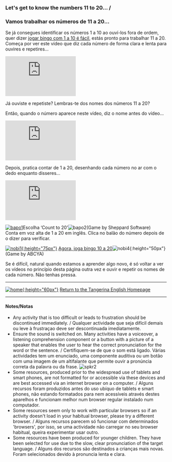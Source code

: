 ### Let's get to know the numbers 11 to 20...  / 
### Vamos trabalhar os números de 11 a 20...

Se já consegues identificar os números 1 a 10 ao ouví-los fora de ordem, quer dizer [jogar bingo com 1 a 10 é fácil](https://www.abcya.com/games/number-bingo), estás pronto para trabalhar 11 a 20. Começa por ver este vídeo que diz cada número de forma clara e lenta para ouvires e repetires...  

<iframe width="220" height="124" src="https://www.youtube.com/embed/0KBLgJ6UCJ0" frameborder="0" allow="accelerometer; autoplay; clipboard-write; encrypted-media; gyroscope; picture-in-picture" allowfullscreen></iframe>  

Já ouviste e repetiste? Lembras-te dos nomes dos números 11 a 20?  

Então, quando o número aparece neste vídeo, diz o nome antes do vídeo...  

<iframe width="220" height="124" src="https://www.youtube.com/embed/YxRnzGtfIi0" frameborder="0" allow="accelerometer; autoplay; clipboard-write; encrypted-media; gyroscope; picture-in-picture" allowfullscreen></iframe>  

Depois, pratica contar de 1 a 20, desenhando cada número no ar com o dedo enquanto disseres...   

<iframe width="220" height="124" src="https://www.youtube.com/embed/Exa-FZ1CksI" frameborder="0" allow="accelerometer; autoplay; clipboard-write; encrypted-media; gyroscope; picture-in-picture" allowfullscreen></iframe>  

[![bapo1](https://1blockatatime.github.io/English/images/bapo1.PNG)](https://www.sheppardsoftware.com/math/early-math/count-to-20/)Escolha ‘Count to 20’![bapo2](https://1blockatatime.github.io/English/images/bapo2.PNG)(Game by Sheppard Software)   
   Conta em voz alta de 1 a 20 em inglês. Clica no balão do número depois de o dizer para verificar.    

[![nobi1](https://1blockatatime.github.io/English/images2/nobi1.jpg){:height="75px"}](https://www.abcya.com/games/number-bingo) [Agora, joga bingo 10 a 20](https://www.abcya.com/games/number-bingo)![nobi4](https://1blockatatime.github.io/English/images2/nobi4.JPG){:height="50px"} (Game by ABCYA)  

Se é difícil, natural quando estamos a aprender algo novo, é só voltar a ver os vídeos no princípio desta página outra vez e ouvir e repetir os nomes de cada número. Não tenhas pressa.  

***
[![home](https://1blockatatime.github.io/English/images/home.png){:height="60px"}](https://tangerina-pt.github.io/English) [Return to the Tangerina English Homepage](https://tangerina-pt.github.io/English)

***

#### Notes/Notas
* Any activity that is too difficult or leads to frustration should be discontinued immediately. / Qualquer actividade que seja difícil demais ou leve à frustraçao deve ser descontinuada imediatamente.
* Ensure the sound is switched on. Many activities have a voiceover, a listening comprehension component or a button with a picture of a speaker that enables the user to hear the correct pronunciation for the word or the sentence. / Certifiquem-se de que o som está ligado. Várias actividades tem um enunciado, uma componente auditiva ou um botão com uma imagem de um altifalante que permite ouvir a pronúncia correta da palavra ou da frase. ![spkr2](/images/spkr2.PNG)
* Some resources, produced prior to the widespread use of tablets and smart phones, are not formatted for or accessible via these devices and are best accessed via an internet browser on a computer. / Alguns recursos foram produzidos antes do uso ubíquo de tablets e smart phones, não estando formatados para nem acessíveis através destes aparelhos e funcionam melhor num browser regular instalado num computador.
* Some resources seem only to work with particular browsers so if an activity doesn't load in your habitual browser, please try a different browser. / Alguns recursos parecem só funcionar com determinados 'browsers', por isso, se uma actividade não carregar no seu browser habitual, queira experimentar usar outro.
* Some resources have been produced for younger children. They have been selected for use due to the slow, clear pronunciation of the target language. / Alguns dos recursos são destinados a crianças mais novas. Foram selecionados devido à pronuncia lenta e clara.

